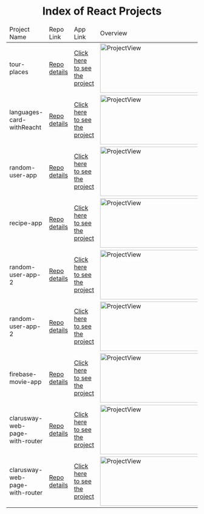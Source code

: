 <p align="center"> 
  
<h1 align="center">Index of React Projects</h1>

</p>

<table>
    <thead>
        <tr>
            <td>Project Name</td>
            <td>Repo Link</td>
            <td>App Link</td>
            <td>Overview</td>
        </tr>
    </thead>
    <tbody> 
        <tr>
            <td> tour-places </td>
            <td><a href="https://github.com/BedirhanTalhaKuzucu/tour-places" target="_blank">Repo details</a></td>
            <td><a href="https://tour-places-with-react.netlify.app/">Click here to see the project</a></td>
            <td><img style="width:500px;" src="./gifs/NewsReact.gif" alt="ProjectView" height=130></td> 
        </tr>
        <tr>
            <td> languages-card-withReacht </td>
            <td><a href="https://github.com/BedirhanTalhaKuzucu/languages-card-withReacht" target="_blank">Repo details</a></td>
            <td><a href="https://languages-card-withreacht.netlify.app/">Click here to see the project</a></td>
            <td><img style="width:500px;" src="./gifs/NewsReact.gif" alt="ProjectView" height=130></td> 
        </tr>
        <tr>
            <td> random-user-app </td>
            <td><a href="https://github.com/BedirhanTalhaKuzucu/random-user-app" target="_blank">Repo details</a></td>
            <td><a href="https://random-user-app-withreact.netlify.app/">Click here to see the project</a></td>
            <td><img style="width:500px;" src="./gifs/NewsReact.gif" alt="ProjectView" height=130></td> 
        </tr>
        <tr>
            <td> recipe-app </td>
            <td><a href="https://github.com/BedirhanTalhaKuzucu/recipe-app" target="_blank">Repo details</a></td>
            <td><a href="https://with-react-recipe-app.netlify.app/">Click here to see the project</a></td>
            <td><img style="width:500px;" src="./gifs/NewsReact.gif" alt="ProjectView" height=130></td> 
        </tr>
        <tr>
            <td> random-user-app-2 </td>
            <td><a href="https://github.com/BedirhanTalhaKuzucu/random-user-2" target="_blank">Repo details</a></td>
            <td><a href="https://random-user-app-2.netlify.app/">Click here to see the project</a></td>
            <td><img style="width:500px;" src="./gifs/NewsReact.gif" alt="ProjectView" height=130></td> 
        </tr>
       <tr>
            <td> random-user-app-2 </td>
            <td><a href="https://github.com/BedirhanTalhaKuzucu/random-user-2" target="_blank">Repo details</a></td>
            <td><a href="https://random-user-app-2.netlify.app/">Click here to see the project</a></td>
            <td><img style="width:500px;" src="./gifs/NewsReact.gif" alt="ProjectView" height=130></td> 
        </tr>
       <tr>
            <td> firebase-movie-app </td>
            <td><a href="https://github.com/BedirhanTalhaKuzucu/firebase-movie-app" target="_blank">Repo details</a></td>
            <td><a href="https://with-firebase-movie-app.herokuapp.com/">Click here to see the project</a></td>
            <td><img style="width:500px;" src="./gifs/NewsReact.gif" alt="ProjectView" height=130></td> 
        </tr>
        <tr>
            <td> clarusway-web-page-with-router </td>
            <td><a href="https://github.com/BedirhanTalhaKuzucu/clarusway-web-page-with-router" target="_blank">Repo details</a></td>
            <td><a href="https://clarusway-web-page-with-router.netlify.app/">Click here to see the project</a></td>
            <td><img style="width:500px;" src="./gifs/NewsReact.gif" alt="ProjectView" height=130></td> 
        </tr>
        <tr>
            <td> clarusway-web-page-with-router </td>
            <td><a href="https://github.com/BedirhanTalhaKuzucu/task-tracker" target="_blank">Repo details</a></td>
            <td><a href="https://task-tracker-withreact.netlify.app/">Click here to see the project</a></td>
            <td><img style="width:500px;" src="./gifs/NewsReact.gif" alt="ProjectView" height=130></td> 
        </tr>
        
</tbody>
</table>
